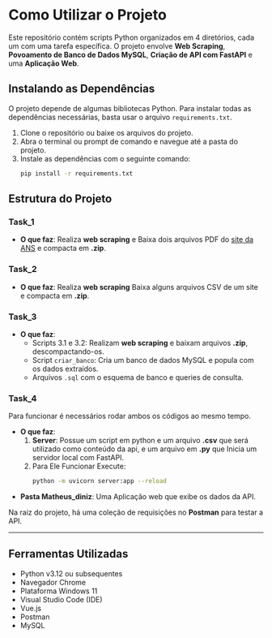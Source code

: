 # Como Utilizar o Projeto

Este repositório contém scripts Python organizados em 4 diretórios, cada um com uma tarefa específica. O projeto envolve **Web Scraping**, **Povoamento de Banco de Dados MySQL**, **Criação de API com FastAPI** e uma **Aplicação Web**.

## Instalando as Dependências

O projeto depende de algumas bibliotecas Python. Para instalar todas as dependências necessárias, basta usar o arquivo `requirements.txt`.

1. Clone o repositório ou baixe os arquivos do projeto.
2. Abra o terminal ou prompt de comando e navegue até a pasta do projeto.
3. Instale as dependências com o seguinte comando:
   ```bash
   pip install -r requirements.txt
   ```

## Estrutura do Projeto

### Task_1

- **O que faz**: Realiza **web scraping** e Baixa dois arquivos PDF do [site da ANS](https://www.gov.br/ans/pt-br/acesso-a-informacao/participacao-da-sociedade/atualizacao-do-rol-de-procedimentos) e compacta em **.zip**.

### Task_2

- **O que faz**: Realiza **web scraping** Baixa alguns arquivos CSV de um site e compacta em **.zip**.

### Task_3

- **O que faz**:
  - Scripts 3.1 e 3.2: Realizam **web scraping** e baixam arquivos **.zip**, descompactando-os.
  - Script `criar_banco`: Cria um banco de dados MySQL e popula com os dados extraídos.
  - Arquivos `.sql` com o esquema de banco e queries de consulta.

### Task_4

Para funcionar é necessários rodar ambos os códigos ao mesmo tempo.

- **O que faz**:
  1. **Server**: Possue um script em python e um arquivo **.csv** que será utilizado como conteúdo da api, e um arquivo em **.py** que Inicia um servidor local com FastAPI.
  2. Para Ele Funcionar Execute:
     ```bash
     python -m uvicorn server:app --reload
     ```
- **Pasta Matheus_diniz**: Uma Aplicação web que exibe os dados da API.

Na raiz do projeto, há uma coleção de requisições no **Postman** para testar a API.

---

## Ferramentas Utilizadas

- Python v3.12 ou subsequentes
- Navegador Chrome
- Plataforma Windows 11
- Visual Studio Code (IDE)
- Vue.js
- Postman
- MySQL
